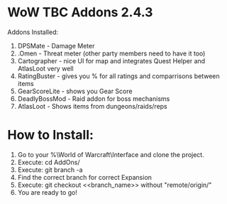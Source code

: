 # WoW TBC Addons 2.4.3

Addons Installed:
1. DPSMate - Damage Meter
2. .Omen - Threat meter (other party members need to have it too)
3. Cartographer - nice UI for map and integrates Quest Helper and AtlasLoot very well
4. RatingBuster - gives you % for all ratings and comparrisons between items
5. GearScoreLite - shows you Gear Score
6. DeadlyBossMod - Raid addon for boss mechanisms
7. AtlasLoot - Shows items from dungeons/raids/reps

# How to Install: 
1. Go to your %\World of Warcraft\Interface and clone the project.
2. Execute: cd AddOns/
3. Execute: git branch -a
4. Find the correct branch for correct Expansion
5. Execute: git checkout <<branch_name>> without "remote/origin/"
6. You are ready to go!
